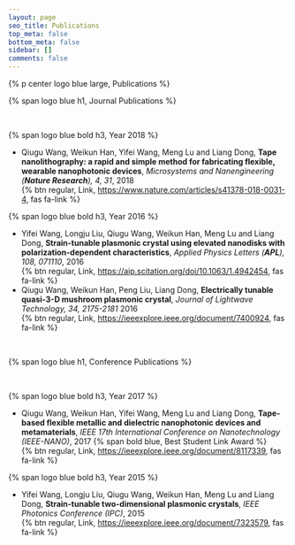 ```yaml
---
layout: page
seo_title: Publications
top_meta: false
bottom_meta: false
sidebar: []
comments: false
---
```


{% p center logo blue large, Publications %}

{% span logo blue h1, Journal Publications %}

<br/>

{% span logo blue bold h3, Year 2018 %}

*  Qiugu Wang, Weikun Han, Yifei Wang, Meng Lu and Liang Dong, **Tape nanolithography: a rapid and simple method for fabricating flexible, wearable nanophotonic devices**, *Microsystems and Nanengineering (**Nature Research**), 4, 31*, 2018 <br/>
{% btn regular, Link, https://www.nature.com/articles/s41378-018-0031-4, fas fa-link %}

{% span logo blue bold h3, Year 2016 %}

* Yifei Wang, Longju Liu, Qiugu Wang, Weikun Han, Meng Lu and Liang Dong, **Strain-tunable plasmonic crystal using elevated nanodisks with polarization-dependent characteristics**, *Applied Physics Letters (**APL**), 108, 071110*, 2016 <br/>
{% btn regular, Link, https://aip.scitation.org/doi/10.1063/1.4942454, fas fa-link %}
* Qiugu Wang, Weikun Han, Peng Liu, Liang Dong, **Electrically tunable quasi-3-D mushroom plasmonic crystal**, *Journal of Lightwave Technology, 34, 2175-2181* 2016 <br/>
{% btn regular, Link, https://ieeexplore.ieee.org/document/7400924, fas fa-link %}

<br/>

{% span logo blue h1, Conference Publications %}

<br/>

{% span logo blue bold h3, Year 2017 %}

* Qiugu Wang, Weikun Han, Yifei Wang, Meng Lu and Liang Dong, **Tape-based flexible metallic and dielectric nanophotonic devices and metamaterials**, *IEEE 17th International Conference on Nanotechnology (IEEE-NANO)*, 2017 {% span bold blue, Best Student Link Award %} <br>
{% btn regular, Link, https://ieeexplore.ieee.org/document/8117339, fas fa-link %}

{% span logo blue bold h3, Year 2015 %}

* Yifei Wang, Longju Liu, Qiugu Wang, Weikun Han, Meng Lu and Liang Dong, **Strain-tunable two-dimensional plasmonic crystals**, *IEEE Photonics Conference (IPC)*, 2015 <br> 
{% btn regular, Link, https://ieeexplore.ieee.org/document/7323579, fas fa-link %}
